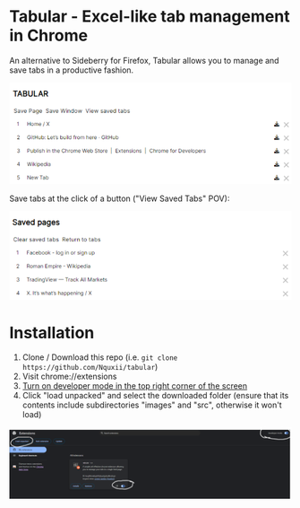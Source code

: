 # Tabular - Excel-like tab management in Chrome
An alternative to Sideberry for Firefox, Tabular allows you to manage and save tabs in a productive fashion.

![An example homepage](images/tabular-1-img.png)
  
Save tabs at the click of a button ("View Saved Tabs" POV):
  
![An example of saved pages](images/tabular-2-img.png) <br>

# Installation
1. Clone / Download this repo (i.e. `git clone https://github.com/Nquxii/tabular`)
2. Visit chrome://extensions
3. [Turn on developer mode in the top right corner of the screen](https://knowledge.workspace.google.com/kb/load-unpacked-extensions-000005962)
4. Click "load unpacked" and select the downloaded folder (ensure that its contents include subdirectories "images" and "src", otherwise it won't load)

![POV](images/installation-demo.png)
